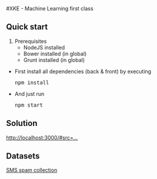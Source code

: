 #XKE - Machine Learning first class

## Quick start

 1. Prerequisites
    * NodeJS installed
    * Bower installed (in global)
    * Grunt installed (in global)

 * First install all dependencies (back & front) by executing <pre>npm install</pre>
 * And just run <pre>npm start</pre>

## Solution
[http://localhost:3000/#src=...](http://localhost:3000/#src=var%20X%3D0%2C%20Y%3D1%3B%0A%0Afunction%20kmeans(points%2C%20numClusters)%20%7B%0A%20%20%20%20var%20_centroids%20%3D%20pickStartingCentroids(numClusters%2C%20points)%3B%0A%0A%20%20%20%20var%20maxIter%20%3D%201000%3B%0A%0A%20%20%20%20while%20(maxIter--)%20%7B%0A%20%20%20%20%20%20%20%20var%20partitioned%20%3D%20partitionUsingTheDistance(_centroids%2C%20points)%3B%0A%20%20%20%20%20%20%20%20_centroids%20%3D%20updateCentroids(partitioned)%3B%0A%20%20%20%20%7D%0A%0A%20%20%20%20return%20%7B%0A%20%20%20%20%20%20%20%20centroids%3A%20_centroids%2C%0A%20%20%20%20%20%20%20%20partition%3A%20partitionUsingTheDistance(_centroids%2C%20points)%0A%20%20%20%20%7D%3B%0A%7D%0Afunction%20pickStartingCentroids(n%2C%20points)%20%7B%20%20%20%20%0A%20%20%20%20return%20_(points)%0A%20%20%20%20%20%20%20%20.shuffle()%0A%20%20%20%20%20%20%20%20.first(n)%0A%20%20%20%20%20%20%20%20.valueOf()%3B%20%0A%7D%0A%0Afunction%20partitionUsingTheDistance%20(centroids%2C%20points)%20%7B%0A%20%20%20%20var%20partition%20%3D%20%7B%7D%3B%0A%20%20%20%20for%20(var%20i%20%3D%200%3B%20i%20%3C%20centroids.length%3B%20i%2B%2B)%20%7B%0A%20%20%20%20%20%20%20%20partition%5Bi%5D%20%3D%20%5B%5D%3B%0A%20%20%20%20%7D%0A%0A%20%20%20%20points.forEach(function%20(point)%20%7B%0A%20%20%20%20%20%20%20%20var%20closestCentroid%20%3D%20findClosestCentroid(centroids%2C%20point)%3B%0A%20%20%20%20%20%20%20%20partition%5BclosestCentroid%5D.push(point.slice(0))%3B%0A%20%20%20%20%7D)%3B%0A%20%20%20%20return%20partition%3B%20%0A%7D%0A%0Afunction%20findClosestCentroid(centroids%2C%20p)%20%7B%0A%20%20%20%20if%20(!centroids)%20%7B%0A%20%20%20%20%20%20%20%20return%20undefined%3B%0A%20%20%20%20%7D%0A%0A%20%20%20%20var%20closest%20%3D%200%2C%0A%20%20%20%20%20%20%20%20d%20%3D%20distance(centroids%5Bclosest%5D%2C%20p)%3B%0A%0A%20%20%20%20for%20(var%20i%20%3D%201%3B%20i%20%3C%20centroids.length%3B%20i%2B%2B)%20%7B%0A%20%20%20%20%20%20%20%20var%20dist2centroid%20%3D%20distance(centroids%5Bi%5D%2C%20p)%3B%0A%20%20%20%20%20%20%20%20if%20(dist2centroid%20%3C%20d)%20%7B%0A%20%20%20%20%20%20%20%20%20%20%20%20closest%20%3D%20i%3B%0A%20%20%20%20%20%20%20%20%20%20%20%20d%20%3D%20dist2centroid%3B%20%20%0A%20%20%20%20%20%20%20%20%7D%0A%20%20%20%20%7D%0A%0A%20%20%20%20return%20closest%3B%0A%7D%0A%0Afunction%20updateCentroids(partitioned)%20%7B%0A%20%20%20%20var%20res%20%3D%20_.map(partitioned%2C%20determineNewCentroid)%3B%0A%20%20%20%20return%20res%3B%0A%7D%0A%0Afunction%20determineNewCentroid(points)%20%7B%0A%20%20%20%20var%20p%20%3D%20points%5B0%5D%3B%0A%0A%20%20%20%20for%20(var%20i%20%3D%201%3B%20i%20%3C%20points.length%3B%20i%2B%2B)%20%7B%0A%20%20%20%20%20%20%20%20p%5BX%5D%20%2B%3D%20points%5Bi%5D%5BX%5D%3B%0A%20%20%20%20%20%20%20%20p%5BY%5D%20%2B%3D%20points%5Bi%5D%5BY%5D%3B%0A%20%20%20%20%7D%0A%0A%20%20%20%20return%20%5B%0A%20%20%20%20%20%20%20%20p%5BX%5D%20%2F%20points.length%2C%0A%20%20%20%20%20%20%20%20p%5BY%5D%20%2F%20points.length%0A%20%20%20%20%5D%3B%0A%7D%0A%0Afunction%20distance(p%2C%20v)%20%7B%0A%20%20%20%20var%20deltaX2%20%3D%20Math.pow((p%5BX%5D%20-%20v%5BX%5D)%2C%202)%2C%0A%20%20%20%20%20%20%20%20deltaY2%20%3D%20Math.pow((p%5BY%5D%20-%20v%5BY%5D)%2C%202)%3B%0A%20%20%20%20return%20Math.sqrt(deltaX2%20%2B%20deltaY2)%3B%0A%7D%0A%0Afunction%20randInt(a%2C%20b)%20%7B%0A%20%20%20%20return%20Math.floor(randFloat(a%2C%20b))%3B%0A%7D)

## Datasets

[SMS spam collection](http://www.dt.fee.unicamp.br/~tiago/smsspamcollection/)
